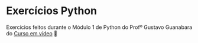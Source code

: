 # Exercícios Python 

Exercícios feitos durante o Módulo 1 de Python do Profº Gustavo Guanabara do [Curso em vídeo](https://www.youtube.com/watch?v=S9uPNppGsGo&list=PLHz_AreHm4dlKP6QQCekuIPky1CiwmdI6)  🖖
